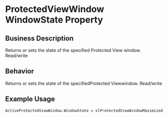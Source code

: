 # ProtectedViewWindow WindowState Property

## Business Description
Returns or sets the state of the specified Protected View window. Read/write

## Behavior
Returns or sets the state of the specifiedProtected Viewwindow. Read/write

## Example Usage
```vba
ActiveProtectedViewWindow.WindowState = xlProtectedViewWindowMaximized
```